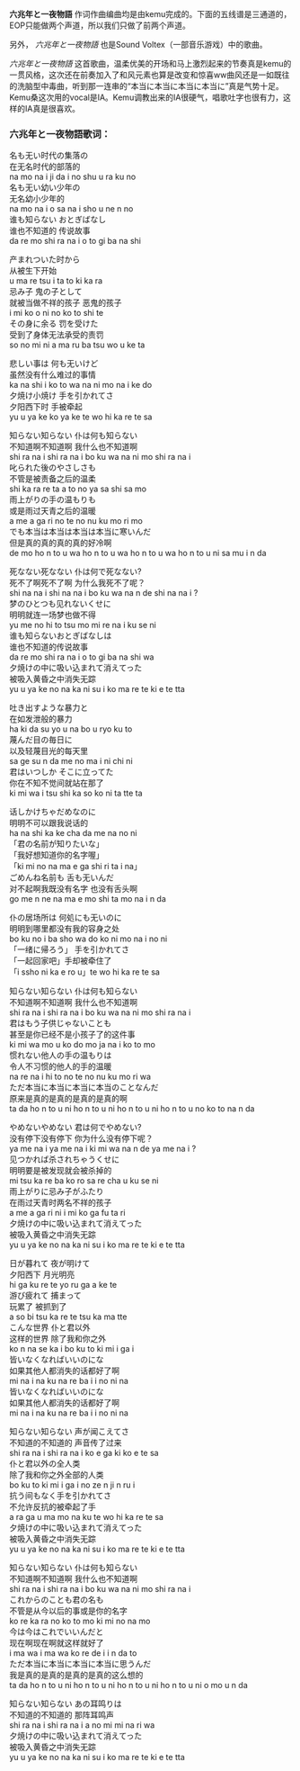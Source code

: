 

**六兆年と一夜物語** 作词作曲编曲均是由kemu完成的。下面的五线谱是三通道的，EOP只能做两个声道，所以我们只做了前两个声道。

  

另外， _六兆年と一夜物語_ 也是Sound Voltex（一部音乐游戏）中的歌曲。

  

_六兆年と一夜物語_
这首歌曲，温柔优美的开场和马上激烈起来的节奏真是kemu的一贯风格，这次还在前奏加入了和风元素也算是改变和惊喜ww曲风还是一如既往的洗脑型中毒曲，听到那一连串的“本当に本当に本当に本当に”真是气势十足。Kemu桑这次用的vocal是IA。Kemu调教出来的IA很硬气，唱歌吐字也很有力，这样的IA真是很喜欢。

### 六兆年と一夜物語歌词：

名も无い时代の集落の  
在无名时代的部落的  
na mo na i ji da i no shu u ra ku no  
名も无い幼い少年の  
无名幼小少年的  
na mo na i o sa na i sho u ne n no  
谁も知らない おとぎばなし  
谁也不知道的 传说故事  
da re mo shi ra na i o to gi ba na shi

产まれついた时から  
从被生下开始  
u ma re tsu i ta to ki ka ra  
忌み子 鬼の子として  
就被当做不祥的孩子 恶鬼的孩子  
i mi ko o ni no ko to shi te  
その身に余る 罚を受けた  
受到了身体无法承受的责罚  
so no mi ni a ma ru ba tsu wo u ke ta

悲しい事は 何も无いけど  
虽然没有什么难过的事情  
ka na shi i ko to wa na ni mo na i ke do  
夕焼け小焼け 手を引かれてさ  
夕阳西下时 手被牵起  
yu u ya ke ko ya ke te wo hi ka re te sa

知らない知らない 仆は何も知らない  
不知道啊不知道啊 我什么也不知道啊  
shi ra na i shi ra na i bo ku wa na ni mo shi ra na i  
叱られた後のやさしさも  
不管是被责备之后的温柔  
shi ka ra re ta a to no ya sa shi sa mo  
雨上がりの手の温もりも  
或是雨过天青之后的温暖  
a me a ga ri no te no nu ku mo ri mo  
でも本当は本当は本当は本当に寒いんだ  
但是真的真的真的真的好冷啊  
de mo ho n to u wa ho n to u wa ho n to u wa ho n to u ni sa mu i n da

死なない死なない 仆は何で死なない?  
死不了啊死不了啊 为什么我死不了呢？  
shi na na i shi na na i bo ku wa na n de shi na na i ?  
梦のひとつも见れないくせに  
明明就连一场梦也做不得  
yu me no hi to tsu mo mi re na i ku se ni  
谁も知らないおとぎばなしは  
谁也不知道的传说故事  
da re mo shi ra na i o to gi ba na shi wa  
夕焼けの中に吸い込まれて消えてった  
被吸入黄昏之中消失无踪  
yu u ya ke no na ka ni su i ko ma re te ki e te tta

吐き出すような暴力と  
在如发泄般的暴力  
ha ki da su yo u na bo u ryo ku to  
蔑んだ目の毎日に  
以及轻蔑目光的每天里  
sa ge su n da me no ma i ni chi ni  
君はいつしか そこに立ってた  
你在不知不觉间就站在那了  
ki mi wa i tsu shi ka so ko ni ta tte ta

话しかけちゃだめなのに  
明明不可以跟我说话的  
ha na shi ka ke cha da me na no ni  
「君の名前が知りたいな」  
「我好想知道你的名字喔」  
「ki mi no na ma e ga shi ri ta i na」  
ごめんね名前も 舌も无いんだ  
对不起啊我既没有名字 也没有舌头啊  
go me n ne na ma e mo shi ta mo na i n da

仆の居场所は 何処にも无いのに  
明明到哪里都没有我的容身之处  
bo ku no i ba sho wa do ko ni mo na i no ni  
「一绪に帰ろう」 手を引かれてさ  
「一起回家吧」手却被牵住了  
「i ssho ni ka e ro u」te wo hi ka re te sa

知らない知らない 仆は何も知らない  
不知道啊不知道啊 我什么也不知道啊  
shi ra na i shi ra na i bo ku wa na ni mo shi ra na i  
君はもう子供じゃないことも  
甚至是你已经不是小孩子了的这件事  
ki mi wa mo u ko do mo ja na i ko to mo  
惯れない他人の手の温もりは  
令人不习惯的他人的手的温暖  
na re na i hi to no te no nu ku mo ri wa  
ただ本当に本当に本当に本当のことなんだ  
原来是真的是真的是真的是真的啊  
ta da ho n to u ni ho n to u ni ho n to u ni ho n to u no ko to na n da

やめないやめない 君は何でやめない?  
没有停下没有停下 你为什么没有停下呢？  
ya me na i ya me na i ki mi wa na n de ya me na i ?  
见つかれば杀されちゃうくせに  
明明要是被发现就会被杀掉的  
mi tsu ka re ba ko ro sa re cha u ku se ni  
雨上がりに忌み子がふたり  
在雨过天青时两名不祥的孩子  
a me a ga ri ni i mi ko ga fu ta ri  
夕焼けの中に吸い込まれて消えてった  
被吸入黄昏之中消失无踪  
yu u ya ke no na ka ni su i ko ma re te ki e te tta

日が暮れて 夜が明けて  
夕阳西下 月光明亮  
hi ga ku re te yo ru ga a ke te  
游び疲れて 捕まって  
玩累了 被抓到了  
a so bi tsu ka re te tsu ka ma tte  
こんな世界 仆と君以外  
这样的世界 除了我和你之外  
ko n na se ka i bo ku to ki mi i ga i  
皆いなくなればいいのにな  
如果其他人都消失的话都好了啊  
mi na i na ku na re ba i i no ni na  
皆いなくなればいいのにな  
如果其他人都消失的话都好了啊  
mi na i na ku na re ba i i no ni na

知らない知らない 声が闻こえてさ  
不知道的不知道的 声音传了过来  
shi ra na i shi ra na i ko e ga ki ko e te sa  
仆と君以外の全人类  
除了我和你之外全部的人类  
bo ku to ki mi i ga i no ze n ji n ru i  
抗う间もなく手を引かれてさ  
不允许反抗的被牵起了手  
a ra ga u ma mo na ku te wo hi ka re te sa  
夕焼けの中に吸い込まれて消えてった  
被吸入黄昏之中消失无踪  
yu u ya ke no na ka ni su i ko ma re te ki e te tta

知らない知らない 仆は何も知らない  
不知道啊不知道啊 我什么也不知道啊  
shi ra na i shi ra na i bo ku wa na ni mo shi ra na i  
これからのことも君の名も  
不管是从今以后的事或是你的名字  
ko re ka ra no ko to mo ki mi no na mo  
今は今はこれでいいんだと  
现在啊现在啊就这样就好了  
i ma wa i ma wa ko re de i i n da to  
ただ本当に本当に本当に本当に思うんだ  
我是真的是真的是真的是真的这么想的  
ta da ho n to u ni ho n to u ni ho n to u ni ho n to u ni o mo u n da

知らない知らない あの耳鸣りは  
不知道的不知道的 那阵耳鸣声  
shi ra na i shi ra na i a no mi mi na ri wa  
夕焼けの中に吸い込まれて消えてった  
被吸入黄昏之中消失无踪  
yu u ya ke no na ka ni su i ko ma re te ki e te tta

